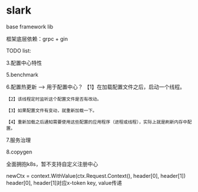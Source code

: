 # slark

base framework lib

框架底层依赖：grpc + gin

TODO list:

3.配置中心特性

5.benchmark

6.配置热更新 --> 用于配置中心？
    【1】在加载配置文件之后，启动一个线程。
    
    【2】该线程定时监听这个配置文件是否有改动。
    
    【3】如果配置文件有变动，就重新加载一下。
    
    【4】重新加载之后通知需要使用这些配置的应用程序（进程或线程），实际上就是刷新内存中配置。

7.服务治理

8.copygen

全面拥抱k8s，暂不支持自定义注册中心

newCtx = context.WithValue(ctx.Request.Context(), header[0], header[1])
header[0], header[1]对应x-token key, value传递